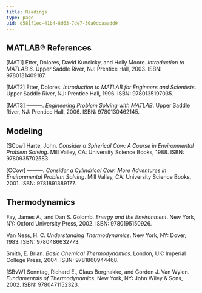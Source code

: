 ```yaml
---
title: Readings
type: page
uid: d581f1ec-41b4-8d63-7de7-30a0dcaaadd9
---
```


MATLAB® References
------------------

\[MAT1\] Etter, Dolores, David Kuncicky, and Holly Moore. _Introduction to MATLAB 6_. Upper Saddle River, NJ: Prentice Hall, 2003. ISBN: 9780131409187.

\[MAT2\] Etter, Dolores. _Introduction to MATLAB for Engineers and Scientists_. Upper Saddle River, NJ: Prentice Hall, 1996. ISBN: 9780135197035.

\[MAT3\] ———. _Engineering Problem Solving with MATLAB_. Upper Saddle River, NJ: Prentice Hall, 2006. ISBN: 9780130462145.

Modeling
--------

\[SCow\] Harte, John. _Consider a Spherical Cow: A Course in Environmental Problem Solving_. Mill Valley, CA: University Science Books, 1988. ISBN: 9780935702583.

\[CCow\] ———. _Consider a Cylindrical Cow: More Adventures in Environmental Problem Solving_. Mill Valley, CA: University Science Books, 2001. ISBN: 9781891389177.

Thermodynamics
--------------

Fay, James A., and Dan S. Golomb. _Energy and the Environment_. New York, NY: Oxford University Press, 2002. ISBN: 9780195150926.

Van Ness, H. C. _Understanding Thermodynamics_. New York, NY: Dover, 1983. ISBN: 9780486632773.

Smith, E. Brian. _Basic Chemical Thermodynamics_. London, UK: Imperial College Press, 2004. ISBN: 9781860944468.

\[SBvW\] Sonntag, Richard E., Claus Borgnakke, and Gordon J. Van Wylen. _Fundamentals of Thermodynamics_. New York, NY: John Wiley & Sons, 2002. ISBN: 9780471152323.